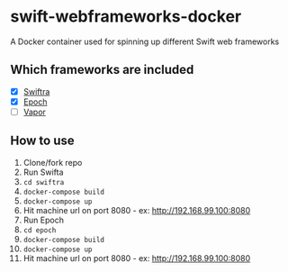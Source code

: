 # swift-webframeworks-docker
A Docker container used for spinning up different Swift web frameworks

## Which frameworks are included
- [x] [Swiftra](https://github.com/takebayashi/swiftra)
- [x] [Epoch](https://github.com/Zewo/Epoch)
- [ ] [Vapor](https://github.com/tannernelson/vapor)

## How to use
1. Clone/fork repo
2. Run Swifta
  1. `cd swiftra`
  2. `docker-compose build`
  3. `docker-compose up`
  4. Hit machine url on port 8080
    - ex: http://192.168.99.100:8080
3. Run Epoch
  1. `cd epoch`
  2. `docker-compose build`
  3. `docker-compose up`
  4. Hit machine url on port 8080
    - ex: http://192.168.99.100:8080
